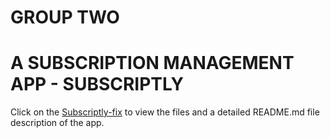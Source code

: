# GROUP TWO

# A SUBSCRIPTION MANAGEMENT APP - SUBSCRIPTLY

Click on the [Subscriptly-fix](./Subscriptly-fix) to view the files and a detailed README.md file description of the app.
